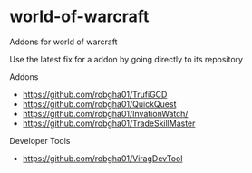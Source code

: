 # world-of-warcraft
Addons for world of warcraft

Use the latest fix for a addon by going directly to its repository

Addons

* https://github.com/robgha01/TrufiGCD
* https://github.com/robgha01/QuickQuest
* https://github.com/robgha01/InvationWatch/
* https://github.com/robgha01/TradeSkillMaster

Developer Tools
* https://github.com/robgha01/ViragDevTool
